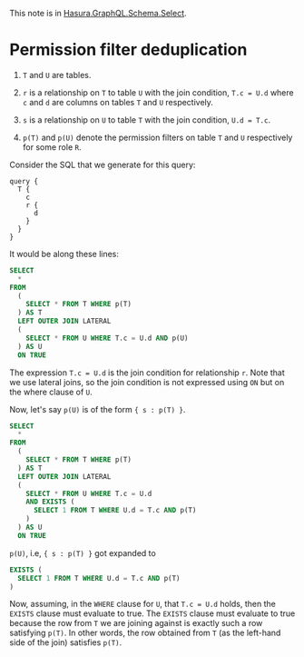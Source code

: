 This note is in [Hasura.GraphQL.Schema.Select](https://github.com/hasura/graphql-engine/blob/master/server/src-lib/Hasura/GraphQL/Schema/Select.hs#L1354).

# Permission filter deduplication

1. `T` and `U` are tables.

1. `r` is a relationship on `T` to table `U` with the join condition, `T.c =
   U.d` where `c` and `d` are columns on tables `T` and `U` respectively.

1. `s` is a relationship on `U` to table `T` with the join condition, `U.d =
   T.c`.

1. `p(T)` and `p(U)` denote the permission filters on table `T` and `U`
   respectively for some role `R`.

Consider the SQL that we generate for this query:

```
query {
  T {
    c
    r {
      d
    }
  }
}
```

It would be along these lines:

```sql
SELECT
  *
FROM
  (
    SELECT * FROM T WHERE p(T)
  ) AS T
  LEFT OUTER JOIN LATERAL
  (
    SELECT * FROM U WHERE T.c = U.d AND p(U)
  ) AS U
  ON TRUE
```

The expression `T.c = U.d` is the join condition for relationship `r`. Note
that we use lateral joins, so the join condition is not expressed using `ON`
but on the where clause of `U`.

Now, let's say `p(U)` is of the form `{ s : p(T) }`.

```sql
SELECT
  *
FROM
  (
    SELECT * FROM T WHERE p(T)
  ) AS T
  LEFT OUTER JOIN LATERAL
  (
    SELECT * FROM U WHERE T.c = U.d
    AND EXISTS (
      SELECT 1 FROM T WHERE U.d = T.c AND p(T)
    )
  ) AS U
  ON TRUE
```

`p(U)`, i.e, `{ s : p(T) }` got expanded to

```sql
EXISTS (
  SELECT 1 FROM T WHERE U.d = T.c AND p(T)
)
```

Now, assuming, in the `WHERE` clause for `U`, that `T.c = U.d` holds, then the
`EXISTS` clause must evaluate to true. The `EXISTS` clause must evaluate to true
because the row from `T` we are joining against is exactly such a row satisfying
`p(T)`. In other words, the row obtained from `T` (as the left-hand side of the
join) satisfies `p(T)`.

